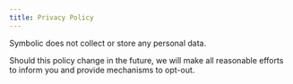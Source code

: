 ```yaml
---
title: Privacy Policy
---
```


Symbolic does not collect or store any personal data.

Should this policy change in the future, we will make all reasonable efforts to inform you and provide mechanisms to opt-out.
